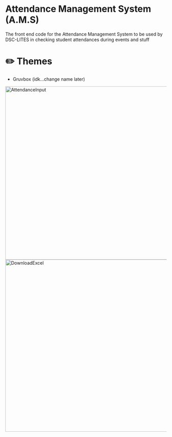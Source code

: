 # Attendance Management System (A.M.S)
The front end code for the Attendance Management System to be used by DSC-LITES in checking student attendances during events and stuff
# ✏️ Themes 
- Gruvbox (idk...change name later)
  
<img width="539" alt="AttendanceInput" src="https://github.com/user-attachments/assets/fbd0786f-49e8-4277-ac8a-a84b0018c440">

<img width="536" alt="DownloadExcel" src="https://github.com/user-attachments/assets/36d35f98-dd84-4c68-93a3-370c568be2cf">


